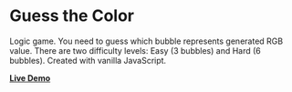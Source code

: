 # Guess the Color
Logic game. You need to guess which bubble represents generated RGB value. There are two difficulty levels: Easy (3 bubbles) and Hard (6 bubbles).
Created with vanilla JavaScript.

[**Live Demo**](https://niknikolaev.dev/guess-the-color-game/)